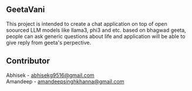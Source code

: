 ## GeetaVani

This project is intended to create a chat application on top of open soourced LLM models like llama3, phi3 and etc. based on bhagwad geeta, people can ask generic questions about life and application will be able to give reply from geeta's perpective.

## Contributor
Abhisek - abhisekg9516@gmail.com
<br>
Amandeep - amandeepsinghkhanna@gmail.com
